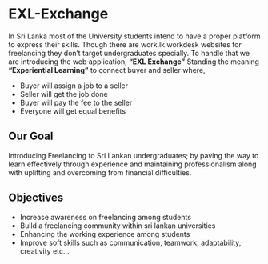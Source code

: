 # EXL-Exchange
In Sri Lanka most of the University students intend to have a proper platform to express their skills. Though there are work.lk workdesk websites for freelancing they don’t target undergraduates specially.
To handle that we are introducing the web application, **“EXL Exchange”**  Standing the meaning **“Experiential Learning”** to connect buyer and seller where, 

* Buyer will assign  a job to a seller
* Seller will get the job done
* Buyer will pay the fee to the seller
* Everyone will get equal benefits

## Our Goal

Introducing Freelancing to Sri Lankan undergraduates; by paving the way to learn effectively through experience and maintaining professionalism along with uplifting and overcoming from financial difficulties.

## Objectives

* Increase awareness on freelancing among students
* Build a freelancing community within sri lankan universities
* Enhancing the working experience among students
* Improve soft skills  such as communication, teamwork, adaptability, creativity etc...
